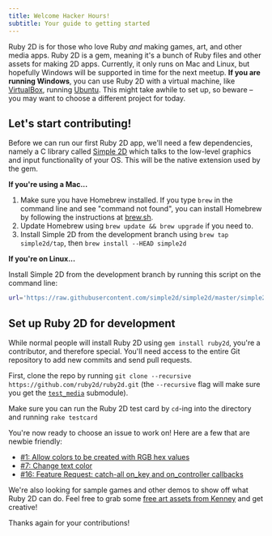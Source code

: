```yaml
---
title: Welcome Hacker Hours!
subtitle: Your guide to getting started
---
```


Ruby 2D is for those who love Ruby *and* making games, art, and other media apps. Ruby 2D is a gem, meaning it's a bunch of Ruby files and other assets for making 2D apps. Currently, it only runs on Mac and Linux, but hopefully Windows will be supported in time for the next meetup. **If you are running Windows**, you can use Ruby 2D with a virtual machine, like [VirtualBox](https://www.virtualbox.org), running [Ubuntu](http://www.ubuntu.com/desktop). This might take awhile to set up, so beware – you may want to choose a different project for today.

## Let's start contributing!

Before we can run our first Ruby 2D app, we'll need a few dependencies, namely a C library called [Simple 2D](https://github.com/simple2d/simple2d) which talks to the low-level graphics and input functionality of your OS. This will be the native extension used by the gem.

**If you're using a Mac...**

1. Make sure you have Homebrew installed. If you type `brew` in the command line and see "command not found", you can install Homebrew by following the instructions at [brew.sh](http://brew.sh).
2. Update Homebrew using `brew update && brew upgrade` if you need to.
3. Install Simple 2D from the development branch using `brew tap simple2d/tap`, then `brew install --HEAD simple2d`

**If you're on Linux...**

Install Simple 2D from the development branch by running this script on the command line:

```bash
url='https://raw.githubusercontent.com/simple2d/simple2d/master/simple2d.sh'; which curl > /dev/null && cmd='curl -fsSL' || cmd='wget -qO -'; bash <($cmd $url) install --HEAD
```

## Set up Ruby 2D for development

While normal people will install Ruby 2D using `gem install ruby2d`, you're a contributor, and therefore special. You'll need access to the entire Git repository to add new commits and send pull requests.

First, clone the repo by running `git clone --recursive https://github.com/ruby2d/ruby2d.git` (the `--recursive` flag will make sure you get the [`test_media`](https://github.com/simple2d/test_media) submodule).

Make sure you can run the Ruby 2D test card by `cd`-ing into the directory and running `rake testcard`

You're now ready to choose an issue to work on! Here are a few that are newbie friendly:

* [#1: Allow colors to be created with RGB hex values](https://github.com/ruby2d/ruby2d/issues/1)
* [#7: Change text color](https://github.com/ruby2d/ruby2d/issues/7)
* [#16: Feature Request: catch-all on_key and on_controller callbacks](https://github.com/ruby2d/ruby2d/issues/16)

We're also looking for sample games and other demos to show off what Ruby 2D can do. Feel free to grab some [free art assets from Kenney](http://kenney.nl/assets) and get creative!

Thanks again for your contributions!
